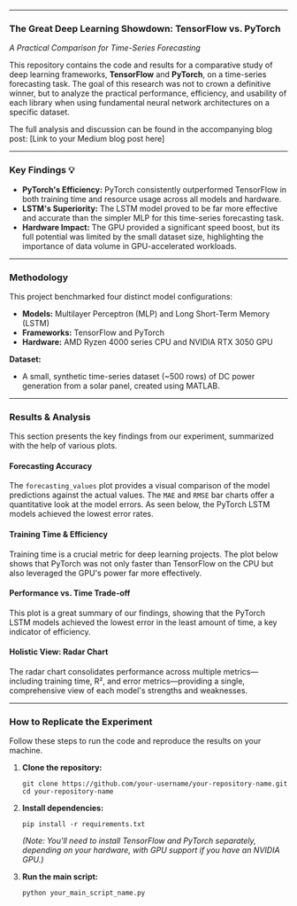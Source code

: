 
-----

### **The Great Deep Learning Showdown: TensorFlow vs. PyTorch**

*A Practical Comparison for Time-Series Forecasting*

This repository contains the code and results for a comparative study of deep learning frameworks, **TensorFlow** and **PyTorch**, on a time-series forecasting task. The goal of this research was not to crown a definitive winner, but to analyze the practical performance, efficiency, and usability of each library when using fundamental neural network architectures on a specific dataset.

The full analysis and discussion can be found in the accompanying blog post: [Link to your Medium blog post here]

-----

### **Key Findings 💡**

  * **PyTorch's Efficiency:** PyTorch consistently outperformed TensorFlow in both training time and resource usage across all models and hardware.
  * **LSTM's Superiority:** The LSTM model proved to be far more effective and accurate than the simpler MLP for this time-series forecasting task.
  * **Hardware Impact:** The GPU provided a significant speed boost, but its full potential was limited by the small dataset size, highlighting the importance of data volume in GPU-accelerated workloads.

-----

### **Methodology**

This project benchmarked four distinct model configurations:

  - **Models:** Multilayer Perceptron (MLP) and Long Short-Term Memory (LSTM)
  - **Frameworks:** TensorFlow and PyTorch
  - **Hardware:** AMD Ryzen 4000 series CPU and NVIDIA RTX 3050 GPU

**Dataset:**

  - A small, synthetic time-series dataset (\~500 rows) of DC power generation from a solar panel, created using MATLAB.

-----

### **Results & Analysis**

This section presents the key findings from our experiment, summarized with the help of various plots.

#### **Forecasting Accuracy**

The `forecasting_values` plot provides a visual comparison of the model predictions against the actual values. The `MAE` and `RMSE` bar charts offer a quantitative look at the model errors. As seen below, the PyTorch LSTM models achieved the lowest error rates.

#### **Training Time & Efficiency**

Training time is a crucial metric for deep learning projects. The plot below shows that PyTorch was not only faster than TensorFlow on the CPU but also leveraged the GPU's power far more effectively.

#### **Performance vs. Time Trade-off**

This plot is a great summary of our findings, showing that the PyTorch LSTM models achieved the lowest error in the least amount of time, a key indicator of efficiency.

#### **Holistic View: Radar Chart**

The radar chart consolidates performance across multiple metrics—including training time, R², and error metrics—providing a single, comprehensive view of each model's strengths and weaknesses.

-----

### **How to Replicate the Experiment**

Follow these steps to run the code and reproduce the results on your machine.

1.  **Clone the repository:**

    ```
    git clone https://github.com/your-username/your-repository-name.git
    cd your-repository-name
    ```

2.  **Install dependencies:**

    ```
    pip install -r requirements.txt
    ```

    *(Note: You'll need to install TensorFlow and PyTorch separately, depending on your hardware, with GPU support if you have an NVIDIA GPU.)*

3.  **Run the main script:**

    ```
    python your_main_script_name.py
    ```